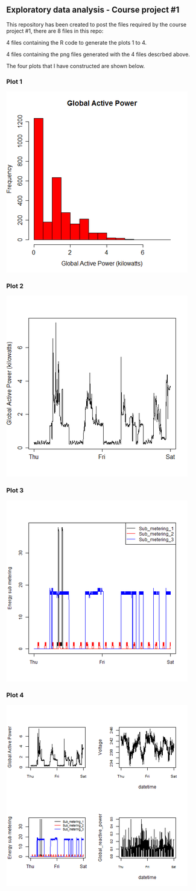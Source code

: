 ## Exploratory data analysis - Course project #1

This repository has been created to post the files required by the course project #1, there are 8 files in this repo:

4 files containing the R code to generate the plots 1 to 4.

4 files containing the png files generated with the 4 files descrbed above.

The four plots that I have constructed are shown below. 


### Plot 1


![plot-1](plot1.png) 

### Plot 2

![plot-2](plot2.png) 

### Plot 3

![plot-3](plot3.png) 

### Plot 4

![plot-4](plot4.png)
